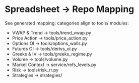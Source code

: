# Spreadsheet → Repo Mapping
See generated mapping; categories align to tools/ modules:
- VWAP & Trend → tools/trend_vwap.py
- Price Action → tools/price_action.py
- Options OI → tools/options_walls.py
- Futures OI → tools/derivs_oi.py
- Greeks & IV → tools/greeks_regime.py
- Volume → tools/volume.py
- Market Context → service/refs_levels.py
- Risk → tools/risk_rr.py
- Strategies → strategies/
